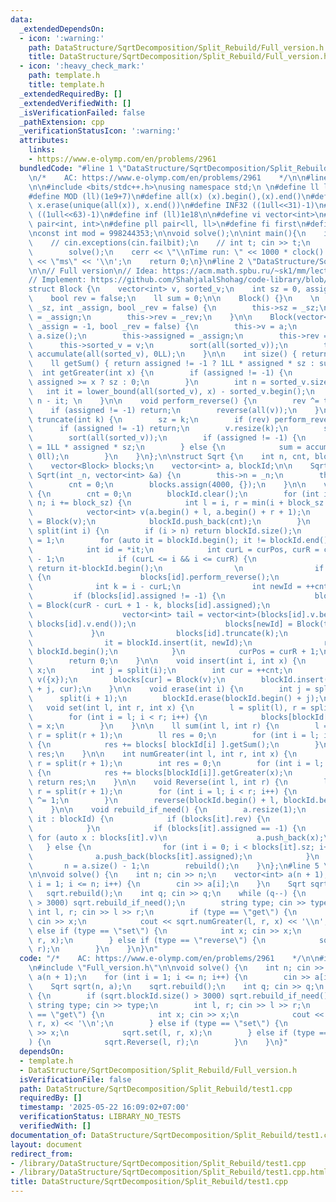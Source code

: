 ```yaml
---
data:
  _extendedDependsOn:
  - icon: ':warning:'
    path: DataStructure/SqrtDecomposition/Split_Rebuild/Full_version.h
    title: DataStructure/SqrtDecomposition/Split_Rebuild/Full_version.h
  - icon: ':heavy_check_mark:'
    path: template.h
    title: template.h
  _extendedRequiredBy: []
  _extendedVerifiedWith: []
  _isVerificationFailed: false
  _pathExtension: cpp
  _verificationStatusIcon: ':warning:'
  attributes:
    links:
    - https://www.e-olymp.com/en/problems/2961
  bundledCode: "#line 1 \"DataStructure/SqrtDecomposition/Split_Rebuild/test1.cpp\"\
    \n/*    AC: https://www.e-olymp.com/en/problems/2961    */\n\n#line 2 \"template.h\"\
    \n\n#include <bits/stdc++.h>\nusing namespace std;\n \n#define ll long long\n\
    #define MOD (ll)(1e9+7)\n#define all(x) (x).begin(),(x).end()\n#define unique(x)\
    \ x.erase(unique(all(x)), x.end())\n#define INF32 ((1ull<<31)-1)\n#define INF64\
    \ ((1ull<<63)-1)\n#define inf (ll)1e18\n\n#define vi vector<int>\n#define pii\
    \ pair<int, int>\n#define pll pair<ll, ll>\n#define fi first\n#define se second\n\
    \nconst int mod = 998244353;\n\nvoid solve();\n\nint main(){\n    ios_base::sync_with_stdio(false);cin.tie(NULL);\n\
    \    // cin.exceptions(cin.failbit);\n    // int t; cin >> t;\n    // while(t--)\n\
    \        solve();\n    cerr << \"\\nTime run: \" << 1000 * clock() / CLOCKS_PER_SEC\
    \ << \"ms\" << '\\n';\n    return 0;\n}\n#line 2 \"DataStructure/SqrtDecomposition/Split_Rebuild/Full_version.h\"\
    \n\n// Full version\n// Idea: https://acm.math.spbu.ru/~sk1/mm/lections/mipt2016-sqrt/mipt-2016-burunduk1-sqrt.en.pdf\n\
    // Implement: https://github.com/ShahjalalShohag/code-library/blob/main/Data%20Structures/Square%20Root%20Decomposition%20With%20Reverse%20Update.cpp\n\
    struct Block {\n    vector<int> v, sorted_v;\n    int sz = 0, assigned = -1;\n\
    \    bool rev = false;\n    ll sum = 0;\n\n    Block() {}\n    \n    Block(int\
    \ _sz, int _assign, bool _rev = false) {\n        this->sz = _sz;\n        this->assigned\
    \ = _assign;\n        this->rev = _rev;\n    }\n\n    Block(vector<int> &a, int\
    \ _assign = -1, bool _rev = false) {\n        this->v = a;\n        this->sz =\
    \ a.size();\n        this->assigned = _assign;\n        this->rev = _rev;\n  \
    \      this->sorted_v = v;\n        sort(all(sorted_v));\n        this->sum =\
    \ accumulate(all(sorted_v), 0LL);\n    }\n\n    int size() { return sz; }\n\n\
    \    ll getSum() { return assigned != -1 ? 1LL * assigned * sz : sum; }\n\n  \
    \  int getGreater(int x) {\n        if (assigned != -1) {\n            return\
    \ assigned >= x ? sz : 0;\n        }\n        int n = sorted_v.size();\n     \
    \   int it = lower_bound(all(sorted_v), x) - sorted_v.begin();\n        return\
    \ n - it; \n    }\n\n    void perform_reverse() {\n        rev ^= true;\n    \
    \    if (assigned != -1) return;\n        reverse(all(v));\n    }\n\n    void\
    \ truncate(int k) {\n        sz = k;\n        if (rev) perform_reverse();\n  \
    \      if (assigned != -1) return;\n        v.resize(k);\n        sorted_v = v;\n\
    \        sort(all(sorted_v));\n        if (assigned != -1) {\n            sum\
    \ = 1LL * assigned * sz;\n        } else {\n            sum = accumulate(all(v),\
    \ 0ll);\n        }\n    }\n};\n\nstruct Sqrt {\n    int n, cnt, block_sz = 450;\n\
    \    vector<Block> blocks;\n    vector<int> a, blockId;\n\n    Sqrt() {}\n   \
    \ Sqrt(int _n, vector<int> &a) {\n        this->n = _n;\n        this->a = a;\n\
    \        cnt = 0;\n        blocks.assign(4000, {});\n    }\n\n    void rebuild()\
    \ {\n        cnt = 0;\n        blockId.clear();\n        for (int i = 1; i <=\
    \ n; i += block_sz) {\n            int l = i, r = min(i + block_sz - 1, n);\n\
    \            vector<int> v(a.begin() + l, a.begin() + r + 1);\n            blocks[++cnt]\
    \ = Block(v);\n            blockId.push_back(cnt);\n        }\n    }\n\n    int\
    \ split(int i) {\n        if (i > n) return blockId.size();\n        int curPos\
    \ = 1;\n        for (auto it = blockId.begin(); it != blockId.end(); it++) {\n\
    \            int id = *it;\n            int curL = curPos, curR = curPos + blocks[id].size()\
    \ - 1;\n            if (curL <= i && i <= curR) {\n                if (i == curL)\
    \ return it-blockId.begin();\n                \n                if (blocks[id].rev)\
    \ {\n                    blocks[id].perform_reverse();\n                }\n  \
    \              int k = i - curL;\n                int newId = ++cnt;\n       \
    \         if (blocks[id].assigned != -1) {\n                    blocks[newId]\
    \ = Block(curR - curL + 1 - k, blocks[id].assigned);\n                } else {\n\
    \                    vector<int> tail = vector<int>(blocks[id].v.begin() + k,\
    \ blocks[id].v.end());\n                    blocks[newId] = Block(tail);\n   \
    \             }\n                blocks[id].truncate(k);\n                ++it;\n\
    \                it = blockId.insert(it, newId);\n                return it -\
    \ blockId.begin();\n            }\n            curPos = curR + 1;\n        }\n\
    \        return 0;\n    }\n\n    void insert(int i, int x) {\n        a[n++] =\
    \ x;\n        int j = split(i);\n        int cur = ++cnt;\n        vector<int>\
    \ v({x});\n        blocks[cur] = Block(v);\n        blockId.insert(blockId.begin()\
    \ + j, cur);\n    }\n\n    void erase(int i) {\n        int j = split(i);\n  \
    \      split(i + 1);\n        blockId.erase(blockId.begin() + j);\n    }\n\n \
    \   void set(int l, int r, int x) {\n        l = split(l), r = split(r + 1);\n\
    \        for (int i = l; i < r; i++) {\n            blocks[blockId[i]].assigned\
    \ = x;\n        }\n    }\n\n    ll sum(int l, int r) {\n        l = split(l),\
    \ r = split(r + 1);\n        ll res = 0;\n        for (int i = l; i < r; i++)\
    \ {\n            res += blocks[ blockId[i] ].getSum();\n        }\n        return\
    \ res;\n    }\n\n    int numGreater(int l, int r, int x) {\n        l = split(l),\
    \ r = split(r + 1);\n        int res = 0;\n        for (int i = l; i < r; i++)\
    \ {\n            res += blocks[blockId[i]].getGreater(x);\n        }\n       \
    \ return res;\n    }\n\n    void Reverse(int l, int r) {\n        l = split(l),\
    \ r = split(r + 1);\n        for (int i = l; i < r; i++) {\n            blocks[blockId[i]].rev\
    \ ^= 1;\n        }\n        reverse(blockId.begin() + l, blockId.begin() + r);\n\
    \    }\n\n    void rebuild_if_need() {\n        a.resize(1);\n        for (auto\
    \ it : blockId) {\n            if (blocks[it].rev) {\n                blocks[it].perform_reverse();\n\
    \            }\n            if (blocks[it].assigned == -1) {\n               \
    \ for (auto x : blocks[it].v)\n                    a.push_back(x);\n         \
    \   } else {\n                for (int i = 0; i < blocks[it].sz; i++)\n      \
    \              a.push_back(blocks[it].assigned);\n            }\n        }\n \
    \       n = a.size() - 1;\n        rebuild();\n    }\n};\n#line 5 \"DataStructure/SqrtDecomposition/Split_Rebuild/test1.cpp\"\
    \n\nvoid solve() {\n    int n; cin >> n;\n    vector<int> a(n + 1);\n    for (int\
    \ i = 1; i <= n; i++) {\n        cin >> a[i];\n    }\n    Sqrt sqrt(n, a);\n \
    \   sqrt.rebuild();\n    int q; cin >> q;\n    while (q--) {\n        if (sqrt.blockId.size()\
    \ > 3000) sqrt.rebuild_if_need();\n        string type; cin >> type;\n       \
    \ int l, r; cin >> l >> r;\n        if (type == \"get\") {\n            int x;\
    \ cin >> x;\n            cout << sqrt.numGreater(l, r, x) << '\\n';\n        }\
    \ else if (type == \"set\") {\n            int x; cin >> x;\n            sqrt.set(l,\
    \ r, x);\n        } else if (type == \"reverse\") {\n            sqrt.Reverse(l,\
    \ r);\n        }\n    }\n}\n"
  code: "/*    AC: https://www.e-olymp.com/en/problems/2961    */\n\n#include \"../../../template.h\"\
    \n#include \"Full_version.h\"\n\nvoid solve() {\n    int n; cin >> n;\n    vector<int>\
    \ a(n + 1);\n    for (int i = 1; i <= n; i++) {\n        cin >> a[i];\n    }\n\
    \    Sqrt sqrt(n, a);\n    sqrt.rebuild();\n    int q; cin >> q;\n    while (q--)\
    \ {\n        if (sqrt.blockId.size() > 3000) sqrt.rebuild_if_need();\n       \
    \ string type; cin >> type;\n        int l, r; cin >> l >> r;\n        if (type\
    \ == \"get\") {\n            int x; cin >> x;\n            cout << sqrt.numGreater(l,\
    \ r, x) << '\\n';\n        } else if (type == \"set\") {\n            int x; cin\
    \ >> x;\n            sqrt.set(l, r, x);\n        } else if (type == \"reverse\"\
    ) {\n            sqrt.Reverse(l, r);\n        }\n    }\n}"
  dependsOn:
  - template.h
  - DataStructure/SqrtDecomposition/Split_Rebuild/Full_version.h
  isVerificationFile: false
  path: DataStructure/SqrtDecomposition/Split_Rebuild/test1.cpp
  requiredBy: []
  timestamp: '2025-05-22 16:09:02+07:00'
  verificationStatus: LIBRARY_NO_TESTS
  verifiedWith: []
documentation_of: DataStructure/SqrtDecomposition/Split_Rebuild/test1.cpp
layout: document
redirect_from:
- /library/DataStructure/SqrtDecomposition/Split_Rebuild/test1.cpp
- /library/DataStructure/SqrtDecomposition/Split_Rebuild/test1.cpp.html
title: DataStructure/SqrtDecomposition/Split_Rebuild/test1.cpp
---
```

